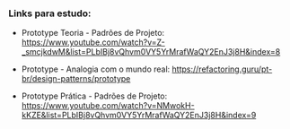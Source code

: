 ### Links para estudo:
- Prototype Teoria - Padrões de Projeto: https://www.youtube.com/watch?v=Z-_smcjkdwM&list=PLbIBj8vQhvm0VY5YrMrafWaQY2EnJ3j8H&index=8
- Prototype - Analogia com o mundo real: https://refactoring.guru/pt-br/design-patterns/prototype

- Prototype Prática - Padrões de Projeto: https://www.youtube.com/watch?v=NMwokH-kKZE&list=PLbIBj8vQhvm0VY5YrMrafWaQY2EnJ3j8H&index=9
